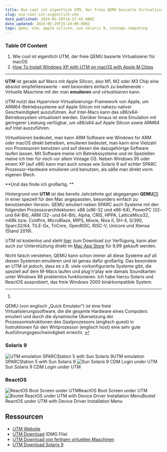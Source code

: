 ```yaml
---
title: Wie cool ist eigentlich UTM, der freie QEMU basierte Virtualisierer für macOS
slug: wie-cool-ist-eigentlich-utm
date_published: 2024-05-29T14:27:43.000Z
date_updated: 2024-05-29T15:24:09.000Z
tags: qemu, utm, apple silicon, sun solaris 9, vintage computing
---
```


### Table Of Content

1. Wie cool ist eigentlich UTM, der freie QEMU basierte Virtualisierer für macOS
2. [How To Install Windows XP with UTM on macOS with Apple M Chips](__GHOST_URL__/how-to-install-windows-xp-with-utm-on-macos-apple-m-chips/)

---

**UTM** ist gerade auf Macs mit Apple Silicon, also M1, M2 oder M3 Chip eine absolut empfehlenswerte - weil besonders einfach zu bedienende - Virtuelle Maschine mit der man **emulieren** und *virtualisieren* kann. 

UTM nutzt das Hypervisor-Virtualisierungs-Framework von Apple, um ARM64-Betriebssysteme auf Apple Silicon mit nahezu nativer Geschwindigkeit auszuführen. Auf Intel-Macs kann das x86/x64-Betriebssystem virtualisiert werden. Darüber hinaus ist eine Emulation mit geringerer Leistung verfügbar, um x86/x64 auf Apple Silicon sowie ARM64 auf Intel auszuführen. 

*Virtualisieren* bedeutet, man kann ARM Software wie Windows for ARM oder macOS direkt betreiben, emulieren bedeutet, man kann eine Vielzahl von Prozessoren benutzen und auf diesen die dazugehörige Software laufen lassen. Mit Software meine ich Betriebssysteme und im Speziellen meine ich hier für mich vor allem Vintage OS. Neben Windows 95 oder einem XP (auf x86) kann man auch sowas wie Solaris 9 auf echter SPARC Prozessor-Hardware emulieren und benutzen, als säße man direkt vorm eigenen Blech.

**Und das finde ich großartig. **

Hintergrund von **UTM** ist das bereits Jahrzehnte gut abgegangen **QEMU**[[1]](#fn1) in einer speziell für den Mac angepassten, besonders einfach zu benutzenden Version. QEMU emuliert neben SPARC auch Systeme mit den folgenden Prozessorarchitekturen: x86 (x86-32 und x86-64), PowerPC (32- und 64-Bit), ARM (32- und 64-Bit), Alpha, CRIS, HPPA, LatticeMico32, m68k bzw. Coldfire, MicroBlaze, MIPS, Moxie, Nios II, SH-4, S/390, Sparc32/64, TILE-Gx, TriCore, OpenRISC, RISC-V, Unicore und Xtensa (Stand 2019).

UTM ist kostenlos und steht [hier](https://mac.getutm.app) zum Download zur Verfügung, kann aber auch zur Unterstüztung direkt im [Mac App Store](https://apps.apple.com/us/app/utm-virtual-machines/id1538878817) für 9,99 gekauft werden.

Nicht falsch verstehen, QEMU kann schon immer all diese Systeme auf all diesen Systemen emulieren und ist genau dafür großartig. Das besondere an UTM ist jedoch, dass es z.B. viele vorkonfigurierte Systeme gibt, die speziell auf dem M-Macs laufen und plug'n'play wie damals Soundkarten unter Windows 98 problemlos funktionieren. Ich habe hierzu Solaris und ReactOS ausprobiert, das freie Windows 2000 binärkompatible System.

---

1. 
QEMU (von englisch „Quick Emulator“) ist eine freie Virtualisierungssoftware, die die gesamte Hardware eines Computers emuliert und durch die dynamische Übersetzung der Prozessorinstruktionen des Gastprozessors (englisch guest) in Instruktionen für den Wirtprozessor (englisch host) eine sehr gute Ausführungsgeschwindigkeit erreicht. [↩︎](#fnref1)

### Solaris 9
![UTM emulation SPARCStation 5 with Sun Solaris 9](__GHOST_URL__/content/images/2024/05/Bildschirmfoto-2024-05-29-um-16.03.12.png)UTM emulation SPARCStation 5 with Sun Solaris 9 ![Sun Solaris 9 CDM Login under UTM](__GHOST_URL__/content/images/2024/05/Bildschirmfoto-2024-05-29-um-16.13.34.png)Sun Solaris 9 CDM Login under UTM
### ReactOS
![ReactOS Boot Screen under UTM](__GHOST_URL__/content/images/2024/05/Bildschirmfoto-2024-05-29-um-16.23.29.png)ReactOS Boot Screen under UTM![Bootet ReactOS under UTM with Device Driver Installation Menu](__GHOST_URL__/content/images/2024/05/Bildschirmfoto-2024-05-29-um-16.24.34.png)Bootet ReactOS under UTM with Device Driver Installation Menu
## Ressourcen

- [UTM Website](https://mac.getutm.app)
- [UTM Download](https://github.com/utmapp/UTM/releases/latest/download/UTM.dmg) (DMG File)
- [UTM Download von fertigen virtuellen Maschinen](https://mac.getutm.app/gallery/)
- [UTM Download Solaris 9 ](https://mac.getutm.app/gallery/sun-solaris-9)
